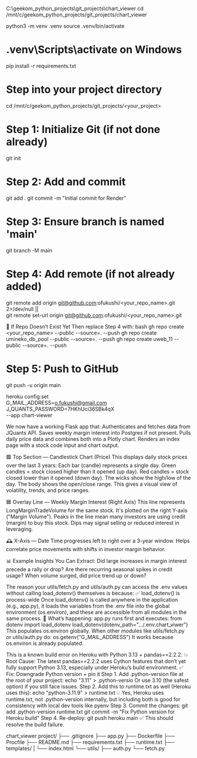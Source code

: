 C:\geekom_python_projects\git_projects\chart_viewer
cd /mnt/c/geekom_python_projects/git_projects/chart_viewer

python3 -m venv .venv
source .venv/bin/activate  
# .venv\Scripts\activate on Windows
pip install -r requirements.txt

# Step into your project directory
cd /mnt/c/geekom_python_projects/git_projects/<your_project>

# Step 1: Initialize Git (if not done already)
git init

# Step 2: Add and commit
git add .
git commit -m "Initial commit for Render"

# Step 3: Ensure branch is named 'main'
git branch -M main

# Step 4: Add remote (if not already added)
git remote add origin git@github.com:ofukushi/<your_repo_name>.git 2>/dev/null || \
git remote set-url origin git@github.com:ofukushi/<your_repo_name>.git

🚀 If Repo Doesn’t Exist Yet
Then replace Step 4 with:
bash
gh repo create <your_repo_name> --public --source=. --push
gh repo create umineko_db_pool --public --source=. --push
gh repo create uweb_11 --public --source=. --push

# Step 5: Push to GitHub
git push -u origin main

heroku config:set \
    G_MAIL_ADDRESS=o.fukushi@gmail.com \
    J_QUANTS_PASSWORD=7HKhUci36SBk4qX \
    --app chart-viewer

We now have a working Flask app that:
    Authenticates and fetches data from JQuants API.
    Saves weekly margin interest into Postgres if not present.
    Pulls daily price data and combines both into a Plotly chart.
    Renders an index page with a stock code input and chart output.

🟩 Top Section — Candlestick Chart (Price)
This displays daily stock prices over the last 3 years:
    Each bar (candle) represents a single day.
    Green candles = stock closed higher than it opened (up day).
    Red candles = stock closed lower than it opened (down day).
    The wicks show the high/low of the day.
    The body shows the open/close range.
This gives a visual view of volatility, trends, and price ranges.

🟦 Overlay Line — Weekly Margin Interest (Right Axis)
    This line represents LongMarginTradeVolume for the same stock.
    It's plotted on the right Y-axis ("Margin Volume").
    Peaks in the line mean many investors are using credit (margin) to buy this stock.
    Dips may signal selling or reduced interest in leveraging.

🕰️ X-Axis — Date
    Time progresses left to right over a 3-year window.
    Helps correlate price movements with shifts in investor margin behavior.

📊 Example Insights You Can Extract:
    Did large increases in margin interest precede a rally or drop?
    Are there recurring seasonal spikes in credit usage?
    When volume surged, did price trend up or down?

The reason your utils/fetch.py and utils/auth.py can access the .env values without calling load_dotenv() themselves is because:
✅ load_dotenv() is process-wide
Once load_dotenv() is called anywhere in the application (e.g., app.py), it loads the variables from the .env file into the global environment (os.environ), and these are accessible from all modules in the same process.
📌 What’s happening:
    app.py runs first and executes:
from dotenv import load_dotenv
load_dotenv(dotenv_path=".../.env.chart_viwer")
This populates os.environ globally.
When other modules like utils/fetch.py or utils/auth.py do:
os.getenv("G_MAIL_ADDRESS")
It works because os.environ is already populated.

This is a known build error on Heroku with Python 3.13 + pandas==2.2.2.
💥 Root Cause:
The latest pandas==2.2.2 uses Cython features that don’t yet fully support Python 3.13, especially under Heroku’s build environment.
✅ Fix: Downgrade Python version + pin it
Step 1. Add .python-version file at the root of your project:
echo "3.11" > .python-versio
Or use 3.10 (the safest option) if you still face issues.
Step 2. Add this to runtime.txt as well (Heroku uses this):
echo "python-3.11.9" > runtime.txt
    💡 Yes, Heroku uses runtime.txt, not .python-version internally, but including both is good for consistency with local dev tools like pyenv
Step 3. Commit the changes:
git add .python-version runtime.txt
git commit -m "Fix Python version for Heroku build"
Step 4. Re-deploy:
git push heroku main
✅ This should resolve the build failure.

chart_viewer
project/
├── .gitignore
├── app.py
├── Dockerfile
├── Procfile
├── README.md
├── requirements.txt
├── runtime.txt
├── templates/
|        └── index.html
└── utils/
       ├── auth.py
       └── fetch.py